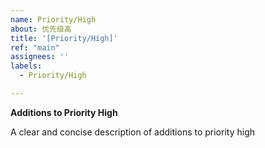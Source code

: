 ```yaml
---
name: Priority/High
about: 优先级高
title: '[Priority/High]'
ref: "main"
assignees: ''
labels:
  - Priority/High

---
```


**Additions to Priority High**

A clear and concise description of additions to priority high